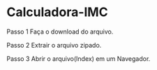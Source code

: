 # Calculadora-IMC #

Passo 1 Faça o download do arquivo.

Passo 2 Extrair o arquivo zipado.

Passo 3 Abrir o arquivo(Index) em um Navegador.

